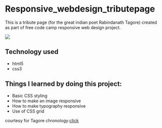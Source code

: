 # Responsive_webdesign_tributepage

This is a tribute page (for the great indian poet Rabindanath Tagore) created as part of free code camp responsive web design project.


![](gif/tagore.gif)




## Technology used

- html5
- css3

## Things I learned by doing this project:

- Basic CSS styling
- How to make an image responsive
- How to make typography responsive
- Use of CSS grid


courtesy for Tagore chronology:[click](http://www.angelfire.com/id/mudasir/tagorechrono.html)
